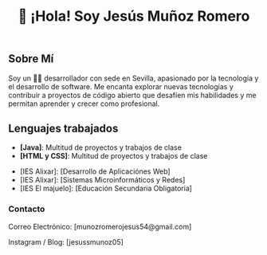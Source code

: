  <header>
        <h1>👋 ¡Hola! Soy Jesús Muñoz Romero </h1>
    </header>
    <section>
        <h2>Sobre Mí</h2>
        <p>Soy un 👨‍💻 desarrollador con sede en Sevilla, apasionado por la tecnología y el desarrollo de software. Me encanta explorar nuevas tecnologías y contribuir a proyectos de código abierto que desafíen mis habilidades y me permitan aprender y crecer como profesional.</p>
    </section>
    <section>
        <h2>Lenguajes trabajados</h2>
        <ul>
            <li><strong>[Java]</strong>: Multitud de proyectos y trabajos de clase </li>
            <li><strong>[HTML y CSS]</strong>: Multitud de proyectos y trabajos de clase </li>
        </ul>
    </section>
    <section>
        <ul>
            <li>[IES Alixar]: [Desarrollo de Aplicaciónes Web]</li>
            <li>[IES Alixar]: [Sistemas Microinformáticos y Redes]</li>
            <li>[IES El majuelo]: [Educación Secundaria Obligatoria]</li>
        </ul>
    </section>
    <footer>
        <h3>Contacto</h3>
        <p>Correo Electrónico: [munozromerojesus54@gmail.com]</p>
        <p>Instagram / Blog: [jesussmunoz05]</p>
    </footer>
